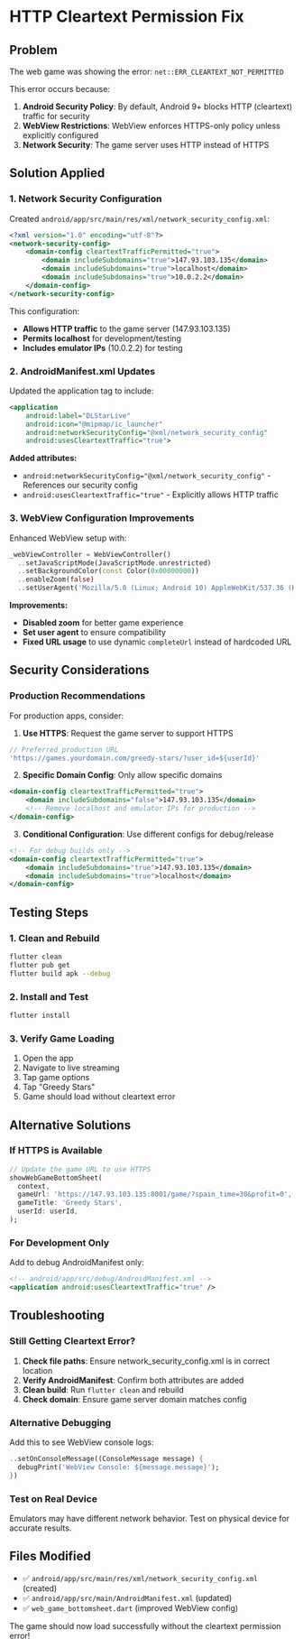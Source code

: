 # HTTP Cleartext Permission Fix

## Problem
The web game was showing the error: `net::ERR_CLEARTEXT_NOT_PERMITTED`

This error occurs because:
1. **Android Security Policy**: By default, Android 9+ blocks HTTP (cleartext) traffic for security
2. **WebView Restrictions**: WebView enforces HTTPS-only policy unless explicitly configured
3. **Network Security**: The game server uses HTTP instead of HTTPS

## Solution Applied

### 1. Network Security Configuration
Created `android/app/src/main/res/xml/network_security_config.xml`:

```xml
<?xml version="1.0" encoding="utf-8"?>
<network-security-config>
    <domain-config cleartextTrafficPermitted="true">
        <domain includeSubdomains="true">147.93.103.135</domain>
        <domain includeSubdomains="true">localhost</domain>
        <domain includeSubdomains="true">10.0.2.2</domain>
    </domain-config>
</network-security-config>
```

This configuration:
- **Allows HTTP traffic** to the game server (147.93.103.135)
- **Permits localhost** for development/testing
- **Includes emulator IPs** (10.0.2.2) for testing

### 2. AndroidManifest.xml Updates
Updated the application tag to include:

```xml
<application 
    android:label="DLStarLive" 
    android:icon="@mipmap/ic_launcher" 
    android:networkSecurityConfig="@xml/network_security_config" 
    android:usesCleartextTraffic="true">
```

**Added attributes:**
- `android:networkSecurityConfig="@xml/network_security_config"` - References our security config
- `android:usesCleartextTraffic="true"` - Explicitly allows HTTP traffic

### 3. WebView Configuration Improvements
Enhanced WebView setup with:

```dart
_webViewController = WebViewController()
  ..setJavaScriptMode(JavaScriptMode.unrestricted)
  ..setBackgroundColor(const Color(0x00000000))
  ..enableZoom(false)
  ..setUserAgent('Mozilla/5.0 (Linux; Android 10) AppleWebKit/537.36 (KHTML, like Gecko) Chrome/91.0.4472.120 Mobile Safari/537.36')
```

**Improvements:**
- **Disabled zoom** for better game experience
- **Set user agent** to ensure compatibility
- **Fixed URL usage** to use dynamic `completeUrl` instead of hardcoded URL

## Security Considerations

### Production Recommendations
For production apps, consider:

1. **Use HTTPS**: Request the game server to support HTTPS
```dart
// Preferred production URL
'https://games.yourdomain.com/greedy-stars/?user_id=${userId}'
```

2. **Specific Domain Config**: Only allow specific domains
```xml
<domain-config cleartextTrafficPermitted="true">
    <domain includeSubdomains="false">147.93.103.135</domain>
    <!-- Remove localhost and emulator IPs for production -->
</domain-config>
```

3. **Conditional Configuration**: Use different configs for debug/release
```xml
<!-- For debug builds only -->
<domain-config cleartextTrafficPermitted="true">
    <domain includeSubdomains="true">147.93.103.135</domain>
    <domain includeSubdomains="true">localhost</domain>
</domain-config>
```

## Testing Steps

### 1. Clean and Rebuild
```bash
flutter clean
flutter pub get
flutter build apk --debug
```

### 2. Install and Test
```bash
flutter install
```

### 3. Verify Game Loading
1. Open the app
2. Navigate to live streaming
3. Tap game options
4. Tap "Greedy Stars"
5. Game should load without cleartext error

## Alternative Solutions

### If HTTPS is Available
```dart
// Update the game URL to use HTTPS
showWebGameBottomSheet(
  context,
  gameUrl: 'https://147.93.103.135:8001/game/?spain_time=30&profit=0',
  gameTitle: 'Greedy Stars',
  userId: userId,
);
```

### For Development Only
Add to debug AndroidManifest only:
```xml
<!-- android/app/src/debug/AndroidManifest.xml -->
<application android:usesCleartextTraffic="true" />
```

## Troubleshooting

### Still Getting Cleartext Error?
1. **Check file paths**: Ensure network_security_config.xml is in correct location
2. **Verify AndroidManifest**: Confirm both attributes are added
3. **Clean build**: Run `flutter clean` and rebuild
4. **Check domain**: Ensure game server domain matches config

### Alternative Debugging
Add this to see WebView console logs:
```dart
..setOnConsoleMessage((ConsoleMessage message) {
  debugPrint('WebView Console: ${message.message}');
})
```

### Test on Real Device
Emulators may have different network behavior. Test on physical device for accurate results.

## Files Modified
- ✅ `android/app/src/main/res/xml/network_security_config.xml` (created)
- ✅ `android/app/src/main/AndroidManifest.xml` (updated)
- ✅ `web_game_bottomsheet.dart` (improved WebView config)

The game should now load successfully without the cleartext permission error!
